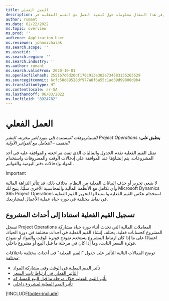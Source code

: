 ```yaml
---
title: العمل الفعلي
description: يوفر هذا المقال معلومات حول كيفية العمل مع القيم الفعلية في Microsoft Dynamics 365 Project Operations.
author: rumant
ms.date: 02/22/2022
ms.topic: overview
ms.prod: ''
audience: Application User
ms.reviewer: johnmichalak
ms.search.scope: ''
ms.assetid: ''
ms.search.region: ''
ms.search.industry: ''
ms.author: rumant
ms.search.validFrom: 2020-10-01
ms.openlocfilehash: 2551b7d6d20df170c913e302e734583135265529
ms.sourcegitcommit: 6cfc50d89528df977a8f6a55c1ad39d99800d9b4
ms.translationtype: HT
ms.contentlocale: ar-SA
ms.lasthandoff: 06/03/2022
ms.locfileid: "8924782"
---
```

# <a name="actuals"></a>العمل الفعلي

_**ينطبق على:** ‏‫Project Operations للسيناريوهات المستندة إلى مورد/غير مخزنة‬، ‏‫النشر الخفيف – التعامل مع الفواتير الأولية‬_

تمثل القيم الفعلية تقدم الجدول والماليات الذي تمت مراجعته والموافقة عليه في أحد المشروعات. يتم إنشاؤها عند الموافقة على إدخالات الوقت والمصروفات واستخدام المواد وإدخالات دفتر اليومية والفواتير.

> [!IMPORTANT]
> لا ينبغي تحرير أو حذف البيانات الفعلية من النظام. بخلاف ذلك، قد تتأثر النزاهة المالية وأي تكامل مع الأنظمة المالية والمحاسبية الأخرى سلبًا. يتيح لك Microsoft Dynamics 365 Project Operations استخدام عكس القيم الفعلية واستبدالها لتحرير القيم الفعلية في نقاط مختلفة في دورة حياة عملية الأعمال لمشاريعك.

## <a name="recording-actuals-based-on-project-events"></a>تسجيل القيم الفعلية استنادا إلى أحداث المشروع

تسجل Project Operations المعاملات المالية التي تحدث أثناء دورة حياة مشاركة المشروع كحسابات فعلية. يختلف إنشاء القيم الفعلية في أحداث مختلفة في دورة الحياة، اعتمادًا على ما إذا كان ارتباط المشروع يستخدم نموذج فوترة الوقت والمواد أو نموذج فوترة السعر الثابت، وما إذا كان في مرحلة ما قبل البيع أو مشروع داخلي.

توضح المقالات التالية التأثير على جدول "القيم الفعلية" في أحداث مختلفة باختلافات مختلفة:

- [تأثير القيم الفعلية في الوقت وفي مشاركة المواد](ActualsonTM.md)
- [التأثير الفعلي في ارتباط ثابت السعر](ActualonFP.md)
- [تأثير القيم الفعلية خلال مرحلة ما قبل البيع للمشاركة](ActualonPreSales.md)
- [تأثير القيم الفعلية لمشروع داخلي](ActualonInternal.md)

[!INCLUDE[footer-include](../includes/footer-banner.md)]
